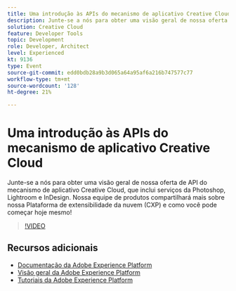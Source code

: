 ```yaml
---
title: Uma introdução às APIs do mecanismo de aplicativo Creative Cloud
description: Junte-se a nós para obter uma visão geral de nossa oferta de API do mecanismo de aplicativo Creative Cloud, que inclui serviços da Photoshop, Lightroom e InDesign. Nossa equipe de produtos compartilhará mais sobre nossa Plataforma de extensibilidade da nuvem (CXP) e como você pode começar hoje mesmo!
solution: Creative Cloud
feature: Developer Tools
topic: Development
role: Developer, Architect
level: Experienced
kt: 9136
type: Event
source-git-commit: edd0bdb28a9b3d065a64a95af6a216b747577c77
workflow-type: tm+mt
source-wordcount: '128'
ht-degree: 21%

---
```


# Uma introdução às APIs do mecanismo de aplicativo Creative Cloud

Junte-se a nós para obter uma visão geral de nossa oferta de API do mecanismo de aplicativo Creative Cloud, que inclui serviços da Photoshop, Lightroom e InDesign. Nossa equipe de produtos compartilhará mais sobre nossa Plataforma de extensibilidade da nuvem (CXP) e como você pode começar hoje mesmo!

>[!VIDEO](https://video.tv.adobe.com/v/337594/?quality=12&learn=on&hidetitle=true)

## Recursos adicionais

- [Documentação da Adobe Experience Platform](https://experienceleague.adobe.com/docs/experience-platform.html)
- [Visão geral da Adobe Experience Platform](https://experienceleague.adobe.com/docs/experience-platform/landing/home.html?lang=pt-BR)
- [Tutoriais da Adobe Experience Platform](https://experienceleague.adobe.com/docs/platform-learn/tutorials/overview.html?lang=pt-BR)
